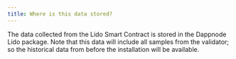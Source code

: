 ```yaml
---
title: Where is this data stored?
---
```


The data collected from the Lido Smart Contract is stored in the Dappnode Lido package. Note that this data will include all samples from the validator; so the historical data from before the installation will be available.
